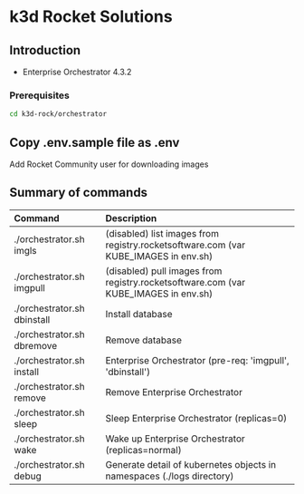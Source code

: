 # k3d Rocket Solutions

## Introduction

- Enterprise Orchestrator 4.3.2

### Prerequisites
```bash
cd k3d-rock/orchestrator
```

## Copy .env.sample file as .env 
  Add Rocket Community user for downloading images 

## Summary of commands

| Command | Description |
|:---|:---|
| ./orchestrator.sh  imgls     | (disabled) list images from registry.rocketsoftware.com (var KUBE_IMAGES in env.sh) |
| ./orchestrator.sh  imgpull   | (disabled) pull images from registry.rocketsoftware.com (var KUBE_IMAGES in env.sh) |
| ./orchestrator.sh  dbinstall | Install database |
| ./orchestrator.sh  dbremove  | Remove database |
| ./orchestrator.sh  install   | Enterprise Orchestrator  (pre-req: 'imgpull', 'dbinstall') |
| ./orchestrator.sh  remove    | Remove Enterprise Orchestrator  |
| ./orchestrator.sh  sleep     | Sleep Enterprise Orchestrator  (replicas=0) |
| ./orchestrator.sh  wake      | Wake up Enterprise Orchestrator (replicas=normal) |
| ./orchestrator.sh  debug     | Generate detail of kubernetes objects in namespaces (./logs directory) |

